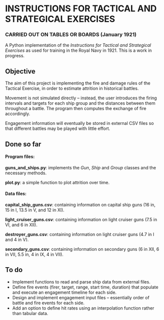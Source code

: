 # INSTRUCTIONS FOR TACTICAL AND STRATEGICAL EXERCISES

### CARRIED OUT ON TABLES OR BOARDS (January 1921)

 
A Python implementation of the *Instructions for Tactical and Strategical Exercises* as used for training in the Royal Navy in 1921. This is a work in progress.

## Objective

The aim of this project is implementing the fire and damage rules of the Tactical Exercise, in order to estimate attrition in historical battles.

Movement is not simulated directly – instead, the user introduces the firing intervals and targets for each ship group and the distances between them throughout a battle. The program then computes the exchange of fire accordingly.

Engagement information will eventually be stored in external CSV files so that different battles may be played with little effort.

## Done so far

#### Program files:

**guns\_and\_ships.py**: implements the _Gun_, _Ship_ and _Group_ classes and the necessary methods.

**plot.py**: a simple function to plot attrition over time.

#### Data files:

**capital\_ship\_guns.csv**: containing information on capital ship guns (16 in, 15 in I, 13.5 in V, and 12 in XI).

**light\_cruiser\_guns.csv**: containing information on light cruiser guns (7.5 in VI, and 6 in XII).

**destroyer\_guns.csv**: containing information on light cruiser guns (4.7 in I and 4 in V).

**secondary\_guns.csv**: containing information on secondary guns (6 in XII, 6 in VII, 5.5 in, 4 in IX, 4 in VII).

## To do
* Implement functions to read and parse ship data from external files.
* Define fire events (firer, target, range, start time, duration) that populate and execute an engagement timeline for each side.
* Design and implement engagement input files – essentially order of battle and fire events for each side.
* Add an option to define hit rates using an interpolation function rather than tabular data.
